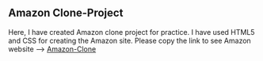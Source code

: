 ## Amazon Clone-Project
Here, I have created Amazon clone project for practice.
I have used HTML5 and CSS for creating the Amazon site. 
Please copy the link to see Amazon website -->
[Amazon-Clone](file:///C:/Users/Balaram%20Sabat/Desktop/clone%20project/index.html)
